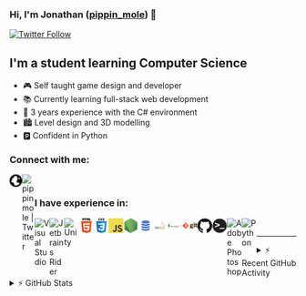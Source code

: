 ### Hi, I'm Jonathan ([pippin_mole](https://illusive.azurewebsites.net/)) 👋
[![Twitter Follow](https://img.shields.io/twitter/follow/pippinmole?color=1DA1F2&logo=twitter&style=for-the-badge)](https://twitter.com/intent/follow?original_referer=https%3A%2F%2Fgithub.com%2Fpippinmole&screen_name=pippinmole)

## I'm a student learning Computer Science

- 🎮 Self taught game design and developer
- 📚 Currently learning full-stack web development
- 💼 3 years experience with the C# environment
- 🏙️ Level design and 3D modelling
- 🅿️ Confident in Python 

### Connect with me:

[<img align="left" alt="" width="22px" src="https://raw.githubusercontent.com/iconic/open-iconic/master/svg/globe.svg" />](google.com) [<img align="left" alt="pippinmole | Twitter" width="22px" src="https://cdn.jsdelivr.net/npm/simple-icons@v3/icons/twitter.svg" />](https://twitter.com/pippinmole)

<br />

### I have experience in:
[<img align="left" margin="10px" alt="Visual Studio" width="26px" src="https://www.windowsmode.com/wp-content/uploads/2019/05/Visual-Studio-2019-official-logo-e1559151167636.png" />](https://visualstudio.microsoft.com/)
[<img align="left" alt="Jetbrains Rider" width="26px" src="https://codeopinion.com/wp-content/uploads/2017/08/logo.png" />](https://www.jetbrains.com/rider/)
[<img align="left" alt="Unity" width="26px" src="https://cdn.wikitude.com/static-website/2017/09/26172454/unity-icon-vector-logo.png" />](https://unity.com/)
[<img align="left" alt="HTML5" width="26px" src="https://raw.githubusercontent.com/github/explore/80688e429a7d4ef2fca1e82350fe8e3517d3494d/topics/html/html.png" />]()
[<img align="left" alt="CSS3" width="26px" src="https://raw.githubusercontent.com/github/explore/80688e429a7d4ef2fca1e82350fe8e3517d3494d/topics/css/css.png" />]()
[<img align="left" alt="JavaScript" width="26px" src="https://raw.githubusercontent.com/github/explore/80688e429a7d4ef2fca1e82350fe8e3517d3494d/topics/javascript/javascript.png" />](https://www.javascript.com/)
[<img align="left" alt="Node.js" width="26px" src="https://raw.githubusercontent.com/github/explore/80688e429a7d4ef2fca1e82350fe8e3517d3494d/topics/nodejs/nodejs.png" />](https://nodejs.org/en/)
[<img align="left" alt="SQL" width="26px" src="https://raw.githubusercontent.com/github/explore/80688e429a7d4ef2fca1e82350fe8e3517d3494d/topics/sql/sql.png" />]()
[<img align="left" alt="MySQL" width="26px" src="https://raw.githubusercontent.com/github/explore/80688e429a7d4ef2fca1e82350fe8e3517d3494d/topics/mysql/mysql.png" />](https://www.mysql.com/)
[<img align="left" alt="MongoDB" width="26px" src="https://raw.githubusercontent.com/github/explore/80688e429a7d4ef2fca1e82350fe8e3517d3494d/topics/mongodb/mongodb.png" />](https://www.mongodb.com/)
[<img align="left" alt="Git" width="26px" src="https://raw.githubusercontent.com/github/explore/80688e429a7d4ef2fca1e82350fe8e3517d3494d/topics/git/git.png" />](https://git-scm.com/)
[<img align="left" alt="GitHub" width="26px" src="https://raw.githubusercontent.com/github/explore/78df643247d429f6cc873026c0622819ad797942/topics/github/github.png" />](https://github.com/)
[<img align="left" alt="Terminal" width="26px" src="https://raw.githubusercontent.com/github/explore/80688e429a7d4ef2fca1e82350fe8e3517d3494d/topics/terminal/terminal.png" />]()
[<img align="left" alt="Adobe Photoshop" width="26px" src="https://www.adobe.com/content/dam/cc/us/en/creativecloud/max2020/mnemonics/photoshop.svg" />](https://www.adobe.com/uk/products/photoshop.html)
[<img align="left" alt="Python" width="26px" src="https://magazines-attachments.raspberrypi.org/magpi/legacy-assets/2015/10/Python-logo-notext.svg_.png" />](https://www.python.org/)

<br />

---

<details>
  <summary>⚡ Recent GitHub Activity</summary>
  
<!--START_SECTION:activity-->
1. 🎉 Merged PR [#37](https://github.com/pippinmole/Illusive/pull/37) in [pippinmole/Illusive](https://github.com/pippinmole/Illusive)
2. 💪 Opened PR [#37](https://github.com/pippinmole/Illusive/pull/37) in [pippinmole/Illusive](https://github.com/pippinmole/Illusive)
3. 🎉 Merged PR [#36](https://github.com/pippinmole/Illusive/pull/36) in [pippinmole/Illusive](https://github.com/pippinmole/Illusive)
4. 💪 Opened PR [#36](https://github.com/pippinmole/Illusive/pull/36) in [pippinmole/Illusive](https://github.com/pippinmole/Illusive)
5. 🎉 Merged PR [#35](https://github.com/pippinmole/Illusive/pull/35) in [pippinmole/Illusive](https://github.com/pippinmole/Illusive)
<!--END_SECTION:activity-->

</details>

<details>
  <summary>⚡ GitHub Stats</summary>

  <img align="left" alt="pippinmole's GitHub Stats" src="https://github-readme-stats.codestackr.vercel.app/api?username=pippinmole&show_icons=true&hide_border=true" />

</details>
